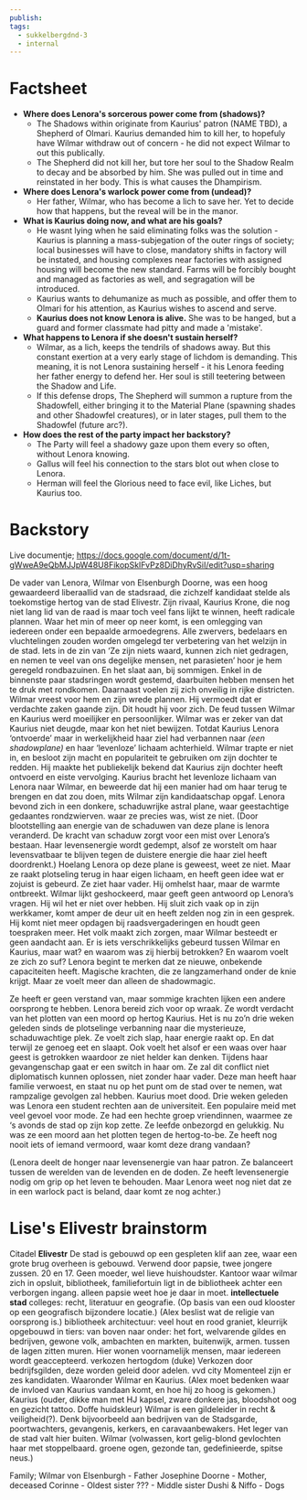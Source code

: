 ```yaml
---
publish: 
tags:
  - sukkelbergdnd-3
  - internal
---
```

# Factsheet
- **Where does Lenora's sorcerous power come from (shadows)?**
	- The Shadows within originate from Kaurius' patron (NAME TBD), a Shepherd of Olmari. Kaurius demanded him to kill her, to hopefuly have Wilmar withdraw out of concern - he did not expect Wilmar to out this publically.
	- The Shepherd did not kill her, but tore her soul to the Shadow Realm to decay and be absorbed by him. She was pulled out in time and reinstated in her body. This is what causes the Dhampirism.
- **Where does Lenora's warlock power come from (undead)?**
	- Her father, Wilmar, who has become a lich to save her. Yet to decide how that happens, but the reveal will be in the manor.
- **What is Kaurius doing now, and what are his goals?**
	- He wasnt lying when he said eliminating folks was the solution - Kaurius is planning a mass-subjegation of the outer rings of society; local businesses will have to close, mandatory shifts in factory will be instated, and housing complexes near factories with assigned housing will become the new standard. Farms will be forcibly bought and managed as factories as well, and segragation will be introduced. 
	- Kaurius wants to dehumanize as much as possible, and offer them to Olmari for his attention, as Kaurius wishes to ascend and serve.
	- **Kaurius does not know Lenora is alive.** She was to be hanged, but a guard and former classmate had pitty and made a 'mistake'.
- **What happens to Lenora if she doesn't sustain herself?**
	- Wilmar, as a lich, keeps the tendrils of shadows away. But this constant exertion at a very early stage of lichdom is demanding. This meaning, it is not Lenora sustaining herself - it his Lenora feeding her father energy to defend her. Her soul is still teetering between the Shadow and Life. 
	- If this defense drops, The Shepherd will summon a rupture from the Shadowfell, either bringing it to the Material Plane (spawning shades and other Shadowfel creatures), or in later stages, pull them to the Shadowfel (future arc?).
- **How does the rest of the party impact her backstory?**
	- The Party will feel a shadowy gaze upon them every so often, without Lenora knowing. 
	- Gallus will feel his connection to the stars blot out when close to Lenora.
	- Herman will feel the Glorious need to face evil, like Liches, but Kaurius too.
# Backstory
Live documentje; https://docs.google.com/document/d/1t-gWweA9eQbMJJpW48U8FikopSkIFvPz8DiDhyRvSiI/edit?usp=sharing

De vader van Lenora, Wilmar von Elsenburgh Doorne, was een hoog gewaardeerd liberaallid van de stadsraad, die zichzelf kandidaat stelde als toekomstige hertog van de stad Elivestr. Zijn rivaal, Kaurius Krone, die nog niet lang lid van de raad is maar toch veel fans lijkt te winnen, heeft radicale plannen. Waar het min of meer op neer komt, is een omlegging van iedereen onder een bepaalde armoedegrens. Alle zwervers, bedelaars en vluchtelingen zouden worden omgelegd ter verbetering van het welzijn in de stad. Iets in de zin van ‘Ze zijn niets waard, kunnen zich niet gedragen, en nemen te veel van ons degelijke mensen, net parasieten’ hoor je hem geregeld rondbazuinen. En het slaat aan, bij sommigen. Enkel in de binnenste paar stadsringen wordt gestemd, daarbuiten hebben mensen het te druk met rondkomen. Daarnaast voelen zij zich onveilig in rijke districten. Wilmar vreest voor hem en zijn wrede plannen. Hij vermoedt dat er verdachte zaken gaande zijn. Dit houdt hij voor zich. De feud tussen Wilmar en Kaurius werd moeilijker en persoonlijker. Wilmar was er zeker van dat Kaurius niet deugde, maar kon het niet bewijzen. Totdat Kaurius Lenora ‘ontvoerde’ maar in werkelijkheid haar ziel had verbannen naar *(een* *shadowplane)* en haar ‘levenloze’ lichaam achterhield. Wilmar trapte er niet in, en besloot zijn macht en populariteit te gebruiken om zijn dochter te redden. Hij maakte het publiekelijk bekend dat Kaurius zijn dochter heeft ontvoerd en eiste vervolging. Kaurius bracht het levenloze lichaam van Lenora naar Wilmar, en beweerde dat hij een manier had om haar terug te brengen en dat zou doen, mits Wilmar zijn kandidaatschap opgaf. Lenora bevond zich in een donkere, schaduwrijke astral plane, waar geestachtige gedaantes rondzwierven. waar ze precies was, wist ze niet. (Door blootstelling aan energie van de schaduwen van deze plane is lenora veranderd. De kracht van schaduw zorgt voor een mist over Lenora’s bestaan. Haar levensenergie wordt gedempt, alsof ze worstelt om haar levensvatbaar te blijven tegen de duistere energie die haar ziel heeft doordrenkt.) Hoelang Lenora op deze plane is geweest, weet ze niet. Maar ze raakt plotseling terug in haar eigen lichaam, en heeft geen idee wat er zojuist is gebeurd. Ze ziet haar vader. Hij omhelst haar, maar de warmte ontbreekt. Wilmar lijkt geshockeerd, maar geeft geen antwoord op Lenora’s vragen. Hij wil het er niet over hebben. Hij sluit zich vaak op in zijn werkkamer, komt amper de deur uit en heeft zelden nog zin in een gesprek. Hij komt niet meer opdagen bij raadsvergaderingen en houdt geen toespraken meer. Het volk maakt zich zorgen, maar Wilmar besteedt er geen aandacht aan. Er is iets verschrikkelijks gebeurd tussen Wilmar en Kaurius, maar wat? en waarom was zij hierbij betrokken? En waarom voelt ze zich zo suf? Lenora begint te merken dat ze nieuwe, onbekende capaciteiten heeft. Magische krachten, die ze langzamerhand onder de knie krijgt. Maar ze voelt meer dan alleen de shadowmagic.

Ze heeft er geen verstand van, maar sommige krachten lijken een andere oorsprong te hebben. Lenora bereid zich voor op wraak. Ze wordt verdacht van het plotten van een moord op hertog Kaurius. Het is nu zo’n drie weken geleden sinds de plotselinge verbanning naar die mysterieuze, schaduwachtige plek. Ze voelt zich slap, haar energie raakt op. En dat terwijl ze genoeg eet en slaapt. Ook voelt het alsof er een waas over haar geest is getrokken waardoor ze niet helder kan denken. Tijdens haar gevangenschap gaat er een switch in haar om. Ze zal dit conflict niet diplomatisch kunnen oplossen, niet zonder haar vader. Deze man heeft haar familie verwoest, en staat nu op het punt om de stad over te nemen, wat rampzalige gevolgen zal hebben. Kaurius moet dood.
Drie weken geleden was Lenora een student rechten aan de universiteit. Een populaire meid met veel gevoel voor mode. Ze had een hechte groep vriendinnen, waarmee ze ‘s avonds de stad op zijn kop zette. Ze leefde onbezorgd en gelukkig. Nu was ze een moord aan het plotten tegen de hertog-to-be. Ze heeft nog nooit iets of iemand vermoord, waar komt deze drang vandaan?

(Lenora deelt de honger naar levensenergie van haar patron. Ze balanceert tussen de werelden van de levenden en de doden. Ze heeft levensenergie nodig om grip op het leven te behouden. Maar Lenora weet nog niet dat ze in een warlock pact is beland, daar komt ze nog achter.)

# Lise's Elivestr brainstorm
Citadel **Elivestr**
De stad is gebouwd op een gespleten klif aan zee, waar een grote brug overheen is gebouwd. 
Verwend door papsie, twee jongere zussen. 20 en 17. Geen moeder, wel lieve huishoudster.
Kantoor waar wilmar zich in opsluit, bibliotheek, familiefortuin ligt in de bibliotheek achter een verborgen ingang. alleen papsie weet hoe je daar in moet.
**intellectuele stad**
colleges: recht, literatuur en geografie.
(Op basis van een oud klooster op een geografisch bijzondere locatie.)
(Alex beslist wat de religie van oorsprong is.)
bibliotheek
architectuur: veel hout en rood graniet, kleurrijk
opgebouwd in tiers: van boven naar onder: het fort, welvarende gildes en bedrijven, gewone
volk, ambachten en markten, buitenwijk, armen.
tussen de lagen zitten muren.
Hier wonen voornamelijk mensen, maar iedereen wordt geaccepteerd.
verkozen hertogdom (duke)
Verkozen door bedrijfsgilden, deze worden geleid door adelen.
vvd city
Momenteel zijn er zes kandidaten. Waaronder Wilmar en Kaurius.
(Alex moet bedenken waar de invloed van Kaurius vandaan komt, en hoe hij zo hoog is gekomen.)
Kaurius (ouder, dikke man met HJ kapsel, zware donkere jas, bloodshot oog en gezicht tattoo. Doffe huidskleur)
Wilmar is een gildeleider in recht & veiligheid(?). Denk bijvoorbeeld aan bedrijven van de Stadsgarde, poortwachters, gevangenis, kerkers, en caravaanbewakers. Het leger van de stad valt hier buiten.
Wilmar (volwassen, kort gelig-blond gevlochten haar met stoppelbaard. groene ogen, gezonde tan, gedefinieerde, spitse neus.)

Family;
Wilmar von Elsenburgh - Father
Josephine Doorne - Mother, deceased
Corinne - Oldest sister
??? - Middle sister
Dushi & Niffo - Dogs